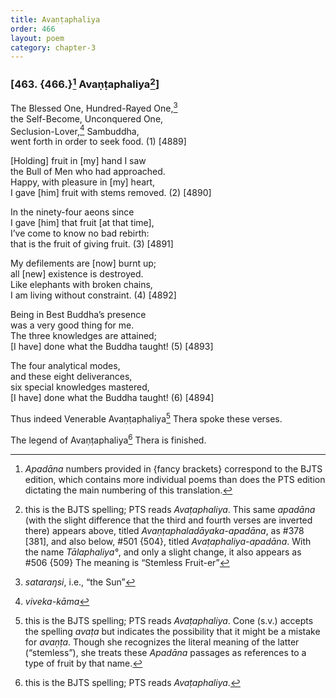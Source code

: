 ```yaml
---
title: Avaṇṭaphaliya
order: 466
layout: poem
category: chapter-3
---
```


### \[463. {466.}[^1] Avaṇṭaphaliya[^2]\]

The Blessed One, Hundred-Rayed One,[^3]  
the Self-Become, Unconquered One,  
Seclusion-Lover,[^4] Sambuddha,  
went forth in order to seek food. (1) \[4889\]

\[Holding\] fruit in \[my\] hand I saw  
the Bull of Men who had approached.  
Happy, with pleasure in \[my\] heart,  
I gave \[him\] fruit with stems removed. (2) \[4890\]

In the ninety-four aeons since  
I gave \[him\] that fruit \[at that time\],  
I’ve come to know no bad rebirth:  
that is the fruit of giving fruit. (3) \[4891\]

My defilements are \[now\] burnt up;  
all \[new\] existence is destroyed.  
Like elephants with broken chains,  
I am living without constraint. (4) \[4892\]

Being in Best Buddha’s presence  
was a very good thing for me.  
The three knowledges are attained;  
\[I have\] done what the Buddha taught! (5) \[4893\]

The four analytical modes,  
and these eight deliverances,  
six special knowledges mastered,  
\[I have\] done what the Buddha taught! (6) \[4894\]

Thus indeed Venerable Avaṇṭaphaliya[^5] Thera spoke these verses.

The legend of Avaṇṭaphaliya[^6] Thera is finished.

[^1]: *Apadāna* numbers provided in {fancy brackets} correspond to the BJTS edition, which contains more individual poems than does the PTS edition dictating the main numbering of this translation.

[^2]: this is the BJTS spelling; PTS reads *Avaṭaphaliya*. This same *apadāna* (with the slight difference that the third and fourth verses are inverted there) appears above, titled *Avaṇṭaphaladāyaka-apadāna*, as \#378 \[381\], and also below, \#501 {504}, titled *Avaṭaphaliya-apadāna*. With the name *Tālaphaliya°*, and only a slight change, it also appears as \#506 {509} The meaning is “Stemless Fruit-er”

[^3]: *sataraŋsi*, i.e., “the Sun”

[^4]: *viveka-kāma*

[^5]: this is the BJTS spelling; PTS reads *Avaṭaphaliya*. Cone (s.v.) accepts the spelling *avaṭa* but indicates the possibility that it might be a mistake for *avaṇṭa*. Though she recognizes the literal meaning of the latter (“stemless”), she treats these *Apadāna* passages as references to a type of fruit by that name.

[^6]: this is the BJTS spelling; PTS reads *Avaṭaphaliya*.
